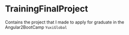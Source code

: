 # TrainingFinalProject

Contains the project that I made to apply for graduate in the Angular2BootCamp `YuxiGlobal`
